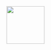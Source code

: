 <div id="header" align="center">
  <img src="[https://media.giphy.com/media/M9gbBd9nbDrOTu1Mqx/giphy.gif](https://media.giphy.com/media/xBTSwCTFkgfcdTjHMz/giphy.gif)" width="100"/>
</div>
